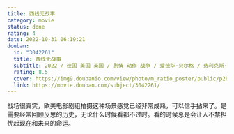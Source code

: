 ```yaml
---
title: 西线无战事
category: movie
status: done
rating: 4
date: 2022-10-31 06:19:21
douban:
  id: "3042261"
  title: 西线无战事
  subtitle: 2022 / 德国 美国 英国 / 剧情 动作 战争 / 爱德华·贝尔格 / 费利克斯·卡默雷尔 阿尔布雷希特·舒赫
  rating: 8.5
  cover: https://img9.doubanio.com/view/photo/m_ratio_poster/public/p2879787106.jpg
  link: https://movie.douban.com/subject/3042261/
---
```


战场很真实，欧美电影剧组拍摄这种场景感觉已经非常成熟，可以信手拈来了。是需要经常回顾反思的历史，无论什么时候看都不过时。看的时候总是会让人不禁担忧起现在和未来的命运。